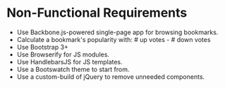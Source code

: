 # Non-Functional Requirements

- Use Backbone.js-powered single-page app for browsing bookmarks.
- Calculate a bookmark's popularity with: # up votes - # down votes
- Use Bootstrap 3+
- Use Browserify for JS modules.
- Use HandlebarsJS for JS templates.
- Use a Bootswatch theme to start from.
- Use a custom-build of jQuery to remove unneeded components.

